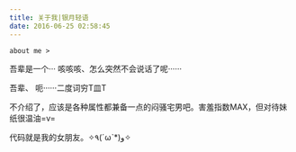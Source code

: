 ```yaml
---
title: 关于我|银月轻语
date: 2016-06-25 02:58:45
---
```

	about me >

吾辈是一个···
咳咳咳、怎么突然不会说话了呢······

吾辈、
呃······二度词穷T皿T

不介绍了，应该是各种属性都兼备一点的闷骚宅男吧。害羞指数MAX，但对待妹纸很温油=v=

代码就是我的女朋友。✧٩(ˊωˋ*)و✧

